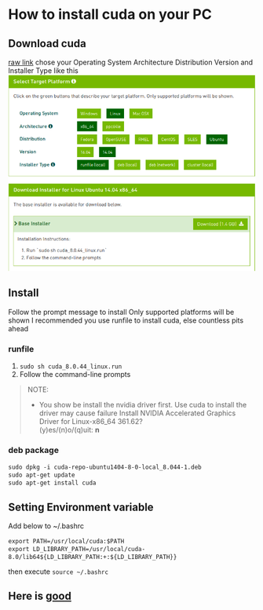 # How to install cuda on your PC

## Download cuda
[raw link](https://developer.nvidia.com/cuda-downloads) chose your Operating System Architecture
Distribution Version and Installer Type like this 
![download](download.png)

## Install
Follow the prompt message to install
Only supported platforms will be shown
I recommended you use runfile to install cuda, else countless pits ahead

### runfile 
1. `sudo sh cuda_8.0.44_linux.run`
2. Follow the command-line prompts

>NOTE: 
> * You show be install the nvidia driver first. Use cuda to install the driver may cause failure
> Install NVIDIA Accelerated Graphics Driver for Linux-x86_64 361.62?\
>(y)es/(n)o/(q)uit: **n**
### deb package
```
sudo dpkg -i cuda-repo-ubuntu1404-8-0-local_8.044-1.deb
sudo apt-get update
sudo apt-get install cuda
```
## Setting Environment variable
Add below to ~/.bashrc
```
export PATH=/usr/local/cuda:$PATH
export LD_LIBRARY_PATH=/usr/local/cuda-8.0/lib64${LD_LIBRARY_PATH:+:${LD_LIBRARY_PATH}}
```
then execute
`source ~/.bashrc`

## Here is [good](http://www.52nlp.cn/%E6%B7%B1%E5%BA%A6%E5%AD%A6%E4%B9%A0%E4%B8%BB%E6%9C%BA%E7%8E%AF%E5%A2%83%E9%85%8D%E7%BD%AE-ubuntu-16-04-nvidia-gtx-1080-cuda-8) 
